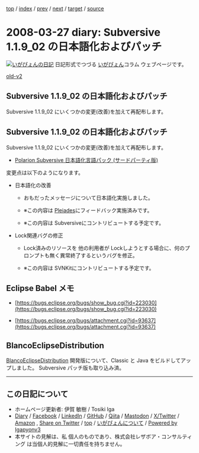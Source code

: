[top](../index.html) 
 / [index](index.html) 
 / [prev](ig080319.html) 
 / [next](ig080403.html) 
 / [target](https://www.igapyon.jp/igapyon/diary/2008/ig080327.html) 
 / [source](https://github.com/igapyon/diary/blob/master/2008/ig080327.src.md) 

2008-03-27 diary: Subversive 1.1.9_02 の日本語化およびパッチ
=====================================================================================================
[![いがぴょんの日記](https://www.igapyon.jp/igapyon/diary/images/iga202308_64.jpg "いがぴょん")](https://www.igapyon.jp/igapyon/diary/memo/memoigapyon.html) 日記形式でつづる [いがぴょん](https://www.igapyon.jp/igapyon/diary/memo/memoigapyon.html)コラム ウェブページです。

[old-v2](ig080327-orig.html)

## Subversive 1.1.9_02 の日本語化およびパッチ

Subversive 1.1.9_02 にいくつかの変更(改善)を加えて再配布します。


## Subversive 1.1.9_02 の日本語化およびパッチ

Subversive 1.1.9_02 にいくつかの変更(改善)を加えて再配布します。

* [Polarion Subversive 日本語化言語パック (サードパーティ版)](https://www.igapyon.jp/blanco/nlpack/eclipse/subversive.html)

変更点は以下のようになります。

* 日本語化の改善
  
  * おもだったメッセージについて日本語化実施しました。
    
  * ※この内容は [Pleiades](http://mergedoc.sourceforge.jp/pleiades.html)にフィードバック実施済みです。
    
  * ※この内容は Subversiveにコントリビュートする予定です。
  

  
* Lock関連バグの修正
  
  * Lock済みのリソースを 他の利用者が Lockしようとする場合に、何のプロンプトも無く異常終了するというバグを修正。
    
  * ※この内容は SVNKitにコントリビュートする予定です。
  

## Eclipse Babel メモ

* [https://bugs.eclipse.org/bugs/show_bug.cgi?id=223030](https://bugs.eclipse.org/bugs/show_bug.cgi?id=223030)
  
* [https://bugs.eclipse.org/bugs/attachment.cgi?id=93637](https://bugs.eclipse.org/bugs/attachment.cgi?id=93637)

## BlancoEclipseDistribution

[BlancoEclipseDistribution](https://www.igapyon.jp/blanco/blancoeclipsedistribution.html) 開発版について、Classic と Java をビルドしてアップしました。
Subversive パッチ版も取り込み済。


----------------------------------------------------------------------------------------------------

## この日記について

* ホームページ更新者: 伊賀 敏樹 / Tosiki Iga
* [Diary](https://www.igapyon.jp/igapyon/diary/) / [Facebook](https://www.facebook.com/igapyon) / [LinkedIn](https://www.linkedin.com/in/toshikiiga) / [GitHub](https://github.com/igapyon) / [Qiita](https://qiita.com/igapyon) / [Mastodon](https://social.vivaldi.net/@igapyon) / [X/Twitter](https://twitter.com/ToshikiIga) / [Amazon](https://www.amazon.co.jp/%E4%BC%8A%E8%B3%80-%E6%95%8F%E6%A8%B9/e/B004LTQWCQ) ,
[Share on Twitter](https://twitter.com/intent/tweet?hashtags=igapyon%2Cdiary%2C%E3%81%84%E3%81%8C%E3%81%B4%E3%82%87%E3%82%93&text=Subversive+1.1.9_02+%E3%81%AE%E6%97%A5%E6%9C%AC%E8%AA%9E%E5%8C%96%E3%81%8A%E3%82%88%E3%81%B3%E3%83%91%E3%83%83%E3%83%81&url=https%3A%2F%2Fwww.igapyon.jp%2Figapyon%2Fdiary%2F2008%2Fig080327.html) / [top](../index.html) / [いがぴょんについて](https://www.igapyon.jp/igapyon/diary/memo/memoigapyon.html) / [Powered by Igapyonv3](https://github.com/igapyon/igapyonv3)
* 本サイトの見解は、私 個人のものであり、株式会社レザボア・コンサルティング は当個人的見解に一切責任を持ちません。 
